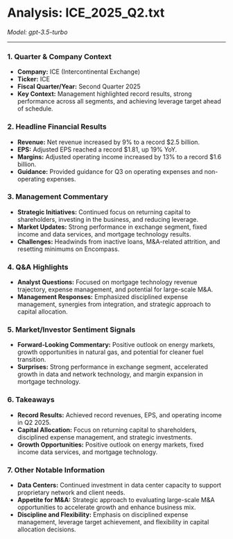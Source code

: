 # Analysis: ICE_2025_Q2.txt

*Model: gpt-3.5-turbo*

---

### 1. Quarter & Company Context
- **Company:** ICE (Intercontinental Exchange)
- **Ticker:** ICE
- **Fiscal Quarter/Year:** Second Quarter 2025
- **Key Context:** Management highlighted record results, strong performance across all segments, and achieving leverage target ahead of schedule.

### 2. Headline Financial Results
- **Revenue:** Net revenue increased by 9% to a record $2.5 billion.
- **EPS:** Adjusted EPS reached a record $1.81, up 19% YoY.
- **Margins:** Adjusted operating income increased by 13% to a record $1.6 billion.
- **Guidance:** Provided guidance for Q3 on operating expenses and non-operating expenses.

### 3. Management Commentary
- **Strategic Initiatives:** Continued focus on returning capital to shareholders, investing in the business, and reducing leverage.
- **Market Updates:** Strong performance in exchange segment, fixed income and data services, and mortgage technology results.
- **Challenges:** Headwinds from inactive loans, M&A-related attrition, and resetting minimums on Encompass.

### 4. Q&A Highlights
- **Analyst Questions:** Focused on mortgage technology revenue trajectory, expense management, and potential for large-scale M&A.
- **Management Responses:** Emphasized disciplined expense management, synergies from integration, and strategic approach to capital allocation.

### 5. Market/Investor Sentiment Signals
- **Forward-Looking Commentary:** Positive outlook on energy markets, growth opportunities in natural gas, and potential for cleaner fuel transition.
- **Surprises:** Strong performance in exchange segment, accelerated growth in data and network technology, and margin expansion in mortgage technology.

### 6. Takeaways
- **Record Results:** Achieved record revenues, EPS, and operating income in Q2 2025.
- **Capital Allocation:** Focus on returning capital to shareholders, disciplined expense management, and strategic investments.
- **Growth Opportunities:** Positive outlook on energy markets, fixed income data services, and mortgage technology.

### 7. Other Notable Information
- **Data Centers:** Continued investment in data center capacity to support proprietary network and client needs.
- **Appetite for M&A:** Strategic approach to evaluating large-scale M&A opportunities to accelerate growth and enhance business mix.
- **Discipline and Flexibility:** Emphasis on disciplined expense management, leverage target achievement, and flexibility in capital allocation decisions.